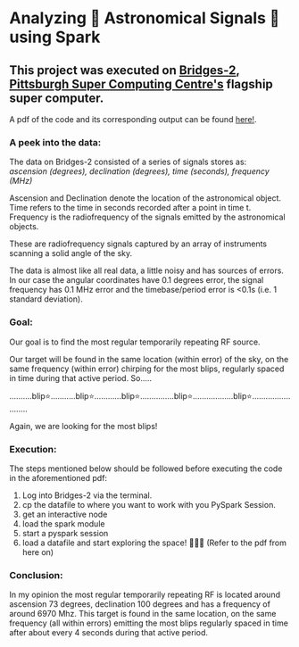 # Analyzing :satellite: Astronomical Signals :stars: using Spark 

## This project was executed on [Bridges-2](https://www.psc.edu/resources/bridges-2/), [Pittsburgh Super Computing Centre's](https://www.psc.edu/) flagship super computer.

A pdf of the code and its corresponding output can be found [here!](https://github.com/Ruchita1003/Mining-Astro-Signals-using-Spark/blob/main/Mining_Astro_Signals_using_Spark.pdf).

### A peek into the data:
The data on Bridges-2 consisted of a series of signals stores as:<br>
_ascension (degrees),  declination (degrees),  time (seconds),  frequency (MHz)_
    
Ascension and Declination denote the location of the astronomical object. Time refers to the time in seconds recorded after a point in time t. Frequency is the radiofrequency of the signals emitted by the astronomical objects.

These are radiofrequency signals captured by an array of instruments scanning a solid angle of the sky.

The data is almost like all real data, a little noisy and has sources of errors. In our case the angular coordinates have 0.1 degrees error, the signal frequency has 0.1 MHz error and the timebase/period error is <0.1s (i.e. 1 standard deviation).

### Goal:
Our goal is to find the most regular temporarily repeating RF source.

Our target will be found in the same location (within error) of the sky, on the same frequency (within error) chirping for the most blips, regularly spaced in time during that active period. So.....

..........blip:star:...........blip:star:............blip:star:...............blip:star:..................blip:star:.........................

Again, we are looking for the most blips!

### Execution:

The steps mentioned below should be followed before executing the code in the aforementioned pdf:
1) Log into Bridges-2 via the terminal.
2) cp the datafile to where you want to work with you PySpark Session.
3) get an interactive node
4) load the spark module
5) start a pyspark session
6) load a datafile and start exploring the space! :satellite::telescope::stars: (Refer to the pdf from here on)

### Conclusion:

In my opinion the most regular temporarily repeating RF is located around ascension 73 degrees, declination 100 degrees and has a frequency of around 6970 Mhz. This target is found in the same location, on the same frequency (all within errors) emitting the most blips regularly spaced in time after about every 4 seconds during that active period.
